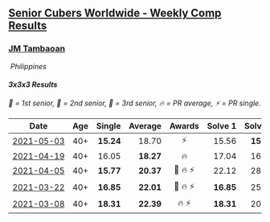 <style>table {white-space: nowrap;}</style>
<link rel="stylesheet" type="text/css" href="/scw-comp/css/flags.css" />

## [Senior Cubers Worldwide - Weekly Comp Results](/scw-comp/results/)
### [JM Tambaoan](README.md)

<i class="flag flag-PH" />&nbsp;Philippines

#### 3x3x3 Results

<span style="white-space: nowrap;">🥇 = 1st senior</span>, <span style="white-space: nowrap;">🥈 = 2nd senior</span>, <span style="white-space: nowrap;">🥉 = 3rd senior</span>, <span style="white-space: nowrap;">🔥 = PR average</span>, <span style="white-space: nowrap;">⚡ = PR single</span>.

| Date | Age | Single | Average | Awards | Solve 1 | Solve 2 | Solve 3 | Solve 4 | Solve 5 | Video |
| :--: | :--: | --: | --: | :--: | --: | --: | --: | --: | --: | :-- |
| [2021-05-03](../../results/2021-05-03/333.md) | 40+ | **15.24** | 18.70 | ⚡ | 15.56 | **15.24** | 24.89 | 19.94 | 20.61 | [Desktop](https://www.facebook.com/events/2542204919406396/permalink/2547750758851812) / [Mobile](https://m.facebook.com/events/2542204919406396?view=permalink&id=2547750758851812) |
| [2021-04-19](../../results/2021-04-19/333.md) | 40+ | 16.05 | **18.27** | 🔥 | 17.04 | 16.05 | 26.89 | 16.64 | 21.12 | [Desktop](https://www.facebook.com/events/195346665532379/permalink/199666801767032) / [Mobile](https://m.facebook.com/events/195346665532379?view=permalink&id=199666801767032) |
| [2021-04-05](../../results/2021-04-05/333.md) | 40+ | **15.77** | **20.37** | 🥈 🔥 ⚡ | 22.12 | 28.23 | **15.77** | 19.28 | 19.72 | [Desktop](https://www.facebook.com/events/486157032419819/permalink/489829065385949) / [Mobile](https://m.facebook.com/events/486157032419819?view=permalink&id=489829065385949) |
| [2021-03-22](../../results/2021-03-22/333.md) | 40+ | **16.85** | **22.01** | 🥉 🔥 ⚡ | **16.85** | 25.91 | 23.22 | 21.13 | 21.68 | [Desktop](https://www.facebook.com/events/802754890451423/permalink/805360693524176) / [Mobile](https://m.facebook.com/events/802754890451423?view=permalink&id=805360693524176) |
| [2021-03-08](../../results/2021-03-08/333.md) | 40+ | **18.31** | **22.39** | 🔥 ⚡ | **18.31** | 20.05 | 25.84 | 21.29 | 26.60 | [Desktop](https://www.facebook.com/siopao.special/videos/10208666072085741) / [Mobile](https://m.facebook.com/siopao.special/videos/10208666072085741) |


<!-- Global site tag (gtag.js) - Google Analytics -->
<script async src="https://www.googletagmanager.com/gtag/js?id=UA-86348435-3"></script>
<script>window.dataLayer = window.dataLayer || []; function gtag() {dataLayer.push(arguments);} gtag('js', new Date()); gtag('config', 'UA-86348435-3');</script>
